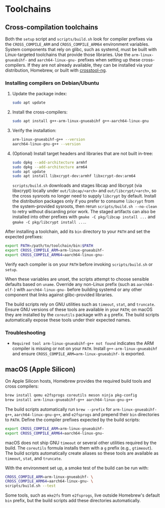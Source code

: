 # Toolchains

## Cross-compilation toolchains

Both the `setup` script and `scripts/build.sh` look for compiler prefixes via
the `CROSS_COMPILE_ARM` and `CROSS_COMPILE_ARM64` environment variables.
System components that rely on glibc, such as systemd, must be built with
Linux-targeted toolchains that provide those libraries. Use the
`arm-linux-gnueabihf-` and `aarch64-linux-gnu-` prefixes when setting up these
cross-compilers. If they are not already available, they can be installed via
your distribution, Homebrew, or built with
[crosstool-ng](https://crosstool-ng.github.io/).

### Installing compilers on Debian/Ubuntu

1. Update the package index:

   ```bash
   sudo apt update
   ```

2. Install the cross-compilers:

   ```bash
   sudo apt install g++-arm-linux-gnueabihf g++-aarch64-linux-gnu
   ```

3. Verify the installation:

   ```bash
   arm-linux-gnueabihf-g++ --version
   aarch64-linux-gnu-g++ --version
   ```

4. (Optional) Install target headers and libraries that are not built in-tree:

   ```bash
   sudo dpkg --add-architecture armhf
   sudo dpkg --add-architecture arm64
   sudo apt update
   sudo apt install libxcrypt-dev:armhf libxcrypt-dev:arm64
   ```

   `scripts/build.sh` downloads and stages libcap and libcrypt (via libxcrypt)
   locally under `out/libcap/<arch>` and `out/libcrypt/<arch>`, so the cross
   sysroots no longer need to supply `libcrypt` by default. Install the
   distribution packages only if you prefer to consume `libcrypt` from the
   system-provided sysroots, then rerun `scripts/build.sh --no-clean` to retry
   without discarding prior work. The staged artifacts can also be installed
   into other prefixes with `gmake -C pkg/libcap install ...` and
   `gmake -C pkg/libcrypt install ...`.

After installing a toolchain, add its `bin` directory to your `PATH` and set
the expected prefixes:

```bash
export PATH=/path/to/toolchain/bin:$PATH
export CROSS_COMPILE_ARM=arm-linux-gnueabihf-
export CROSS_COMPILE_ARM64=aarch64-linux-gnu-
```

Verify each compiler is on your `PATH` before invoking `scripts/build.sh` or
`setup`.

When these variables are unset, the scripts attempt to choose sensible
defaults based on `uname`. Override any non-Linux prefix (such as
`aarch64-elf-`) with `aarch64-linux-gnu-` before building systemd or any other
component that links against glibc-provided libraries.

The build scripts rely on GNU utilities such as `timeout`, `stat`, and
`truncate`. Ensure GNU versions of these tools are available in your `PATH`;
on macOS they are installed by the `coreutils` package with a `g` prefix. The
build scripts automatically expose these tools under their expected names.

### Troubleshooting

- `Required tool arm-linux-gnueabihf-g++ not found` indicates the ARM compiler
  is missing or not on your `PATH`. Install `g++-arm-linux-gnueabihf` and
  ensure `CROSS_COMPILE_ARM=arm-linux-gnueabihf-` is exported.

## macOS (Apple Silicon)

On Apple Silicon hosts, Homebrew provides the required build tools and cross
compilers:

```bash
brew install qemu e2fsprogs coreutils meson ninja pkg-config
brew install arm-linux-gnueabihf-g++ aarch64-linux-gnu-g++
```

The build scripts automatically run `brew --prefix` for `arm-linux-gnueabihf-g++`,
`aarch64-linux-gnu-g++`, and `e2fsprogs` and prepend their `bin` directories to
`PATH`. Define the compiler prefixes expected by the build scripts:

```bash
export CROSS_COMPILE_ARM=arm-linux-gnueabihf-
export CROSS_COMPILE_ARM64=aarch64-linux-gnu-
```

macOS does not ship GNU `timeout` or several other utilities required by the
build. The `coreutils` formula installs them with a `g` prefix (e.g.,
`gtimeout`). The build scripts automatically create aliases so these tools are
available as `timeout`, `stat`, and `truncate`.

With the environment set up, a smoke test of the build can be run with:

```bash
CROSS_COMPILE_ARM=arm-linux-gnueabihf- \
CROSS_COMPILE_ARM64=aarch64-linux-gnu- \
scripts/build.sh --test
```

Some tools, such as `mke2fs` from `e2fsprogs`, live outside Homebrew's default
`bin` prefix, but the build scripts add these directories automatically.

